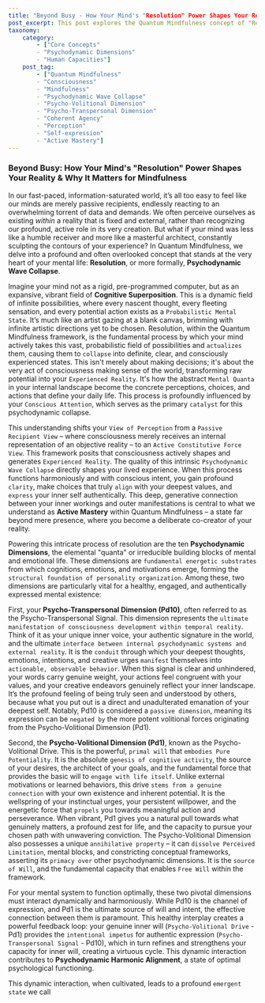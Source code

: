 ```yaml
---
title: "Beyond Busy - How Your Mind's "Resolution" Power Shapes Your Reality & Why It Matters for Mindfulness"
post_excerpt: This post explores the Quantum Mindfulness concept of "Resolution," the mind's active power to shape reality from infinite potential. It delves into how the Psycho-Volitional Drive (Pd1) and Psycho-Transpersonal Signal (Pd10) dynamically interact to foster "Coherent Agency," enabling authentic self-expression and purposeful living. Discover how understanding these core psychodynamic processes can unlock greater clarity and alignment in your daily life.
taxonomy:
    category:
        - ["Core Concepts"
        - "Psychodynamic Dimensions"
        - "Human Capacities"]
    post_tag:
        - ["Quantum Mindfulness"
        - "Consciousness"
        - "Mindfulness"
        - "Psychodynamic Wave Collapse"
        - "Psycho-Volitional Dimension"
        - "Psycho-Transpersonal Dimension"
        - "Coherent Agency"
        - "Perception"
        - "Self-expression"
        - "Active Mastery"]
---
```

### Beyond Busy: How Your Mind's "Resolution" Power Shapes Your Reality & Why It Matters for Mindfulness

In our fast-paced, information-saturated world, it’s all too easy to feel like our minds are merely passive recipients, endlessly reacting to an overwhelming torrent of data and demands. We often perceive ourselves as existing *within* a reality that is fixed and external, rather than recognizing our profound, active role in its very creation. But what if your mind was less like a humble receiver and more like a masterful architect, constantly sculpting the contours of your experience? In Quantum Mindfulness, we delve into a profound and often overlooked concept that stands at the very heart of your mental life: **Resolution**, or more formally, **Psychodynamic Wave Collapse**.

Imagine your mind not as a rigid, pre-programmed computer, but as an expansive, vibrant field of **Cognitive Superposition**. This is a dynamic field of infinite possibilities, where every nascent thought, every fleeting sensation, and every potential action exists as a `Probabilistic Mental State`. It’s much like an artist gazing at a blank canvas, brimming with infinite artistic directions yet to be chosen. Resolution, within the Quantum Mindfulness framework, is the fundamental process by which your mind actively takes this vast, probabilistic field of possibilities and `actualizes` them, causing them to `collapse` into definite, clear, and consciously experienced states. This isn't merely about making decisions; it's about the very act of consciousness making sense of the world, transforming raw potential into your `Experienced Reality`. It's how the abstract `Mental Quanta` in your internal landscape become the concrete perceptions, choices, and actions that define your daily life. This process is profoundly influenced by your `Conscious Attention`, which serves as the primary `catalyst` for this psychodynamic collapse.

This understanding shifts your `View of Perception` from a `Passive Recipient View` – where consciousness merely receives an internal representation of an objective reality – to an `Active Constitutive Force View`. This framework posits that consciousness actively shapes and generates `Experienced Reality`. The quality of this intrinsic `Psychodynamic Wave Collapse` directly shapes your lived experience. When this process functions harmoniously and with conscious intent, you gain profound `clarity`, make choices that truly `align` with your deepest values, and `express` your inner self authentically. This deep, generative connection between your inner workings and outer manifestations is central to what we understand as **Active Mastery** within Quantum Mindfulness – a state far beyond mere presence, where you become a deliberate co-creator of your reality.

Powering this intricate process of resolution are the ten **Psychodynamic Dimensions**, the elemental "quanta" or irreducible building blocks of mental and emotional life. These dimensions are `fundamental energetic substrates` from which cognitions, emotions, and motivations emerge, forming the `structural foundation of personality organization`. Among these, two dimensions are particularly vital for a healthy, engaged, and authentically expressed mental existence:

First, your **Psycho-Transpersonal Dimension (Pd10)**, often referred to as the Psycho-Transpersonal Signal. This dimension represents the `ultimate manifestation of consciousness development within temporal reality`. Think of it as your unique inner voice, your authentic signature in the world, and the ultimate `interface between internal psychodynamic systems and external reality`. It is the `conduit` through which your deepest thoughts, emotions, intentions, and creative urges `manifest` themselves into `actionable, observable behavior`. When this signal is clear and unhindered, your words carry genuine weight, your actions feel congruent with your values, and your creative endeavors genuinely reflect your inner landscape. It’s the profound feeling of being truly seen and understood by others, because what you put out is a direct and unadulterated emanation of your deepest self. Notably, Pd10 is considered a `passive dimension`, meaning its expression can be `negated by` the more potent volitional forces originating from the Psycho-Volitional Dimension (Pd1).

Second, the **Psycho-Volitional Dimension (Pd1)**, known as the Psycho-Volitional Drive. This is the powerful, `primal will` that `embodies Pure Potentiality`. It is the absolute `genesis of cognitive activity`, the source of your desires, the architect of your goals, and the fundamental force that provides the basic will to `engage with life itself`. Unlike external motivations or learned behaviors, this drive `stems from a genuine connection` with your own existence and inherent potential. It is the wellspring of your instinctual urges, your persistent willpower, and the energetic force that `propels` you towards meaningful action and perseverance. When vibrant, Pd1 gives you a natural pull towards what genuinely matters, a profound zest for life, and the capacity to pursue your chosen path with unwavering conviction. The Psycho-Volitional Dimension also possesses a unique `annihilative property` – it can `dissolve Perceived Limitation`, mental blocks, and constricting conceptual frameworks, asserting its `primacy over` other psychodynamic dimensions. It is the `source of Will`, and the fundamental capacity that enables `Free Will` within the framework.

For your mental system to function optimally, these two pivotal dimensions must interact dynamically and harmoniously. While Pd10 is the channel of expression, and Pd1 is the ultimate source of will and intent, the effective connection between them is paramount. This healthy interplay creates a powerful feedback loop: your genuine inner will (`Psycho-Volitional Drive` - Pd1) provides the `intentional impetus` for authentic expression (`Psycho-Transpersonal Signal` - Pd10), which in turn refines and strengthens your capacity for inner will, creating a virtuous cycle. This dynamic interaction contributes to **Psychodynamic Harmonic Alignment**, a state of optimal psychological functioning.

This dynamic interaction, when cultivated, leads to a profound `emergent state` we call